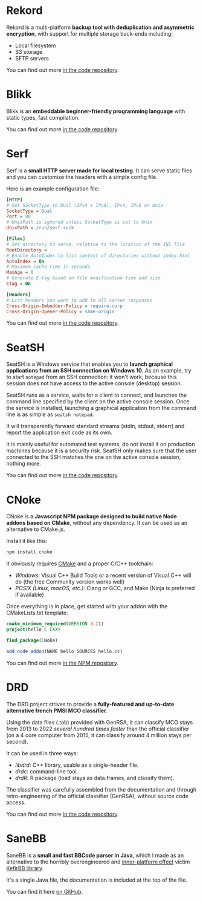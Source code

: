 # Rekord

Rekord is a multi-platform **backup tool with deduplication and asymmetric encryption**, with support for multiple storage back-ends including:

- Local filesystem
- S3 storage
- SFTP servers

You can find out more [in the code repository](https://github.com/Koromix/rygel/tree/master/src/rekord).

# Blikk

Blikk is an **embeddable beginner-friendly programming language** with static types, fast compilation.

You can find out more [in the code repository](https://github.com/Koromix/rygel/tree/master/src/blikk).

# Serf

Serf is a **small HTTP server made for local testing**. It can serve static files and you can customize the headers with a simple config file.

Here is an example configuration file:

```ini
[HTTP]
# Set SocketType to Dual (IPv4 + IPv6), IPv4, IPv6 or Unix
SocketType = Dual
Port = 80
# UnixPath is ignored unless SocketType is set to Unix
UnixPath = /run/serf.sock

[Files]
# Set directory to serve, relative to the location of the INI file
RootDirectory = .
# Enable AutoIndex to list content of directories without index.html
AutoIndex = On
# Maximum cache time in seconds
MaxAge = 0
# Generate E-tag based on file modification time and size
ETag = On

[Headers]
# List headers you want to add to all server responses
Cross-Origin-Embedder-Policy = require-corp
Cross-Origin-Opener-Policy = same-origin
```

You can find out more [in the code repository](https://github.com/Koromix/rygel/tree/master/src/attic#serf).

# SeatSH

SeatSH is a Windows service that enables you to **launch graphical applications from an SSH connection on Windows 10**. As an example, try to start `notepad` from an SSH connection: it won't work, because this session does not have access to the active console (desktop) session.

SeatSH runs as a service, waits for a client to connect, and launches the command line specified by the client on the active console session. Once the service is installed, launching a graphical application from the command line is as simple as `seatsh notepad`.

It will transparently forward standard streams (stdin, stdout, stderr) and report the application exit code as its own.

It is mainly useful for automated test systems, do not install it on production machines because it is a security risk. SeatSH only makes sure that the user connected to the SSH matches the one on the active console session, nothing more.

You can find out more [in the code repository](https://github.com/Koromix/rygel/tree/master/src/attic#seatsh).

# CNoke

CNoke is a **Javascript NPM package designed to build native Node addons based on CMake**, without any dependency. It can be used as an alternative to CMake.js.

Install it like this:

```sh
npm install cnoke
```

It obviously requires [CMake](http://www.cmake.org/download/) and a proper C/C++ toolchain:

- *Windows*: Visual C++ Build Tools or a recent version of Visual C++ will do (the free Community version works well)
- *POSIX (Linux, macOS, etc.)*: Clang or GCC, and Make (Ninja is preferred if available)

Once everything is in place, get started with your addon with the CMakeLists.txt template:

```cmake
cmake_minimum_required(VERSION 3.11)
project(hello C CXX)

find_package(CNoke)

add_node_addon(NAME hello SOURCES hello.cc)
```

You can find out more [in the NPM repository](https://www.npmjs.com/package/cnoke).

# DRD

The DRD project strives to provide a **fully-featured and up-to-date alternative french PMSI MCO classifier**.

Using the data files (.tab) provided with GenRSA, it can classify MCO stays from 2013 to 2022 *several hundred times faster* than the official classifier (on a 4 core computer from 2015, it can classify around 4 million stays per second).

It can be used in three ways:

- *libdrd*: C++ library, usable as a single-header file.
- *drdc*: command-line tool.
- *drdR*: R package (load stays as data.frames, and classify them).

The classifier was carefully assembled from the documentation and through retro-engineering of the official classifier (GenRSA), without source code access.

You can find out more [in the code repository](https://github.com/Koromix/rygel/tree/master/src/drd).

# SaneBB

SaneBB is a **small and fast BBCode parser in Java**, which I made as an alternative to the horribly overengineered and [inner-platform effect](https://en.wikipedia.org/wiki/Inner-platform_effect) victim [KefirBB library](https://github.com/kefirfromperm/kefirbb).

It's a single Java file, the documentation is included at the top of the file.

You can find it here [on GitHub](https://github.com/Koromix/libraries/blob/master/SaneBB.java).
